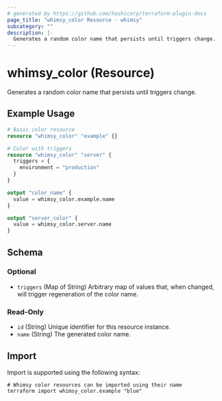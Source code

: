 ```yaml
---
# generated by https://github.com/hashicorp/terraform-plugin-docs
page_title: "whimsy_color Resource - whimsy"
subcategory: ""
description: |-
  Generates a random color name that persists until triggers change.
---
```


# whimsy_color (Resource)

Generates a random color name that persists until triggers change.

## Example Usage

```terraform
# Basic color resource
resource "whimsy_color" "example" {}

# Color with triggers
resource "whimsy_color" "server" {
  triggers = {
    environment = "production"
  }
}

output "color_name" {
  value = whimsy_color.example.name
}

output "server_color" {
  value = whimsy_color.server.name
}
```

<!-- schema generated by tfplugindocs -->
## Schema

### Optional

- `triggers` (Map of String) Arbitrary map of values that, when changed, will trigger regeneration of the color name.

### Read-Only

- `id` (String) Unique identifier for this resource instance.
- `name` (String) The generated color name.

## Import

Import is supported using the following syntax:

```shell
# Whimsy color resources can be imported using their name
terraform import whimsy_color.example "blue"
```
